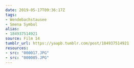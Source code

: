 ```yaml
---
date: 2019-05-17T09:36:17Z
tags:
- Wendebachstausee
- Smena Symbol
alias:
- 184937514921
source: Film 14
tumblr_url: https://yaapb.tumblr.com/post/184937514921
resources:
- src: "000017.JPG"
- src: "000005.JPG"
---
```

